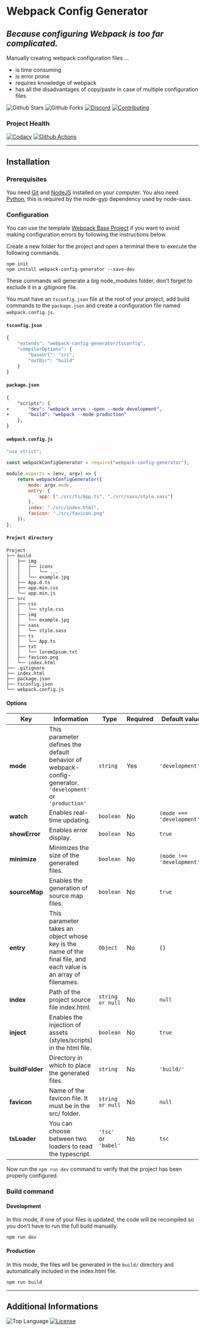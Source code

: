 # Webpack Config Generator

## *Because configuring Webpack is too far complicated.*

Manually creating webpack configuration files ...

* is time consuming
* is error prone
* requires knowledge of webpack
* has all the disadvantages of copy/paste in case of multiple configuration files

![Github Stars](https://img.shields.io/github/stars/MorganCaron/webpack-config-generator?style=for-the-badge)
![Github Forks](https://img.shields.io/github/forks/MorganCaron/webpack-config-generator?style=for-the-badge)
[![Discord](https://img.shields.io/discord/268838260153909249?label=Chat&logo=Discord&style=for-the-badge)](https://discord.gg/mxZvun4)
[![Contributing](https://img.shields.io/badge/-Contributing-blue?style=for-the-badge)](CONTRIBUTING.md)

### Project Health
[![Codacy](https://img.shields.io/codacy/grade/9db6217bf3c34d6c8a053350d7cd5285?logo=Codacy&style=for-the-badge)](https://www.codacy.com/manual/MorganCaron/webpack-config-generator)
[![Github Actions](https://img.shields.io/github/workflow/status/MorganCaron/webpack-config-generator/Documentation%20deployment?logo=Github&style=for-the-badge)](https://github.com/MorganCaron/webpack-config-generator/actions?query=workflow%3A%22Documentation+deployment%22)

---

## Installation

### Prerequisites
You need [Git](https://git-scm.com/downloads) and [NodeJS](https://nodejs.org/en/download/) installed on your computer.
You also need [Python](https://www.python.org/downloads/), this is required by the node-gyp dependency used by node-sass.

### Configuration
You can use the template [Webpack Base Project](https://github.com/MorganCaron/webpack-base-project) if you want to avoid making configuration errors by following the instructions below.

Create a new folder for the project and open a terminal there to execute the following commands.

```console
npm init
npm install webpack-config-generator --save-dev
```
These commands will generate a big node_modules folder, don't forget to exclude it in a .gitignore file.

You must have an `tsconfig.json` file at the root of your project, add build commands to the `package.json` and create a configuration file named `webpack.config.js`.

#### `tsconfig.json`
```js
{
	"extends": "webpack-config-generator/tsconfig",
	"compilerOptions": {
		"baseUrl": "src",
		"outDir": "build"
	}
}

```

#### `package.json`
```diff
{
	"scripts": {
+		"dev": "webpack serve --open --mode development",
+		"build": "webpack --mode production"
	},
}
```

#### `webpack.config.js`
```js
"use strict";

const webpackConfigGenerator = require("webpack-config-generator");

module.exports = (env, argv) => {
	return webpackConfigGenerator({
		mode: argv.mode,
		entry: {
			app: ["./src/ts/App.ts", "./src/sass/style.sass"]
		},
		index: "./src/index.html",
		favicon: "./src/favicon.png"
	});
};
```

#### `Project directory`
```
Project
├── build
│   ├── img
│   │   ├── icons
│   │   │   └── ...
│   │   └── example.jpg
│   ├── App.d.ts
│   ├── app.min.css
│   └── app.min.js
├── src
│   ├── css
│   │   └── style.css
│   ├── img
│   │   └── example.jpg
│   ├── sass
│   │   └── style.sass
│   ├── ts
│   │   └── App.ts
│   ├── txt
│   │   └── loremIpsum.txt
│   ├── favicon.png
│   └── index.html
├── .gitignore
├── index.html
├── package.json
├── tsconfig.json
└── webpack.config.js
```

#### Options

| Key | Information | Type | Required | Default value |
| --- | --- | --- | --- | --- |
| **mode** | This parameter defines the default behavior of webpack-config-generator. `'development'` or `'production'` | `string` | Yes | `'development'` |
| **watch** | Enables real-time updating. | `boolean` | No | `(mode === 'development')` |
| **showError** | Enables error display. | `boolean` | No | `true` |
| **minimize** | Minimizes the size of the generated files. | `boolean` | No | `(mode !== 'development')` |
| **sourceMap** | Enables the generation of source map files. | `boolean` | No | `true` |
| **entry** | This parameter takes an object whose key is the name of the final file, and each value is an array of filenames. | `Object` | No | `{}` |
| **index** | Path of the project source file index.html. | `string or null` | No | `null` |
| **inject** | Enables the injection of assets (styles/scripts) in the html file. | `boolean` | No | `true` |
| **buildFolder** | Directory in which to place the generated files. | `string` | No | `'build/'` |
| **favicon** | Name of the favicon file. It must be in the src/ folder. | `string or null` | No | `null` |
| **tsLoader** | You can choose between two loaders to read the typescript. | `'tsc'` or `'babel'` | No | `tsc` |

Now run the `npm run dev` command to verify that the project has been properly configured.

### Build command

#### Development
In this mode, if one of your files is updated, the code will be recompiled so you don't have to run the full build manually.
```console
npm run dev
```

#### Production
In this mode, the files will be generated in the `build/` directory and automatically included in the index.html file.
```console
npm run build
```

---

## Additional Informations
![Top Language](https://img.shields.io/github/languages/top/MorganCaron/webpack-config-generator?style=for-the-badge)
[![License](https://img.shields.io/github/license/MorganCaron/webpack-config-generator?style=for-the-badge)](https://github.com/MorganCaron/webpack-config-generator/blob/master/LICENSE)
